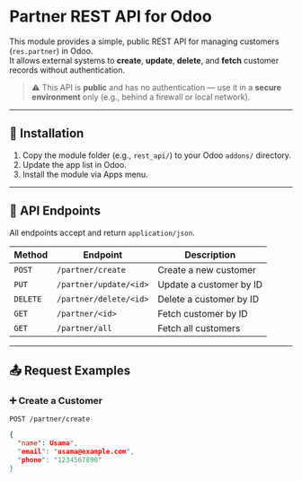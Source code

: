 # Partner REST API for Odoo

This module provides a simple, public REST API for managing customers (`res.partner`) in Odoo.  
It allows external systems to **create**, **update**, **delete**, and **fetch** customer records without authentication.

> ⚠️ This API is **public** and has no authentication — use it in a **secure environment** only (e.g., behind a firewall or local network).

---

## 🔧 Installation

1. Copy the module folder (e.g., `rest_api/`) to your Odoo `addons/` directory.
2. Update the app list in Odoo.
3. Install the module via Apps menu.

---

## 📡 API Endpoints

All endpoints accept and return `application/json`.

| Method | Endpoint                    | Description                  |
|--------|-----------------------------|------------------------------|
| `POST` | `/partner/create`           | Create a new customer        |
| `PUT`  | `/partner/update/<id>`      | Update a customer by ID      |
| `DELETE` | `/partner/delete/<id>`    | Delete a customer by ID      |
| `GET`  | `/partner/<id>`             | Fetch customer by ID         |
| `GET`  | `/partner/all`              | Fetch all customers          |

---

## 📤 Request Examples

### ➕ Create a Customer

`POST /partner/create`

```json
{
  "name": Usama",
  "email": "usama@example.com",
  "phone": "1234567890"
}

